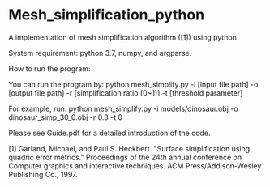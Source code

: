 # Mesh_simplification_python
A implementation of mesh simplification algorithm ([1]) using python

System requirement: python 3.7, numpy, and argparse.

How to run the program:

You can run the program by:
python mesh_simplify.py -i [input file path] -o [output file path] -r [simplification ratio (0~1)] -t [threshold parameter]

For example, run:
python mesh_simplify.py -i models/dinosaur.obj -o dinosaur_simp_30_0.obj -r 0.3 -t 0

Please see Guide.pdf for a detailed introduction of the code.

[1] Garland, Michael, and Paul S. Heckbert. "Surface simplification using quadric error metrics." Proceedings of the 24th annual conference on Computer graphics and interactive techniques. ACM Press/Addison-Wesley Publishing Co., 1997.

